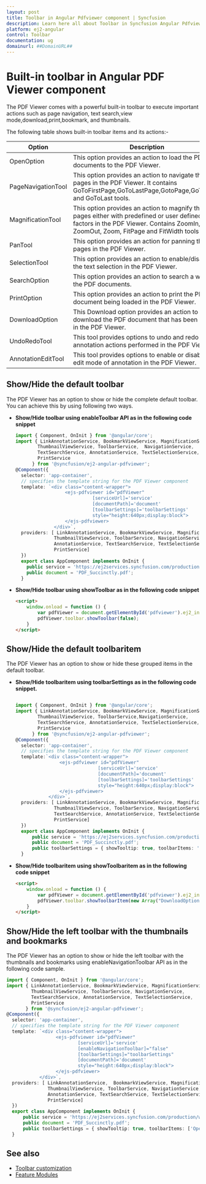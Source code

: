 ```yaml
---
layout: post
title: Toolbar in Angular Pdfviewer component | Syncfusion
description: Learn here all about Toolbar in Syncfusion Angular Pdfviewer component of Syncfusion Essential JS 2 and more.
platform: ej2-angular
control: Toolbar 
documentation: ug
domainurl: ##DomainURL##
---
```


# Built-in toolbar in Angular PDF Viewer component

The PDF Viewer comes with a powerful built-in toolbar to execute important actions such as page navigation, text search,view mode,download,print,bookmark, and thumbnails.

The following table shows built-in toolbar items and its actions:-

| Option | Description |
|---|---|
| OpenOption | This option provides an action to load the PDF documents to the PDF Viewer.|
| PageNavigationTool |This option provides an action to navigate the pages in the PDF Viewer. It contains GoToFirstPage,GoToLastPage,GotoPage,GoToNext, and GoToLast tools.|
| MagnificationTool |This option provides an action to magnify the pages either with predefined or user defined zoom factors in the PDF Viewer. Contains ZoomIn, ZoomOut, Zoom, FitPage and FitWidth tools|
| PanTool |This option provides an action for panning the pages in the PDF Viewer.|
| SelectionTool |This option provides an action to enable/disable the text selection in the PDF Viewer.|
| SearchOption |This option provides an action to search a word in the PDF documents.|
| PrintOption |This option provides an action to print the PDF document being loaded in the PDF Viewer.|
| DownloadOption |This Download option provides an action to download the PDF document that has been loaded in the PDF Viewer.|
| UndoRedoTool | This tool provides options to undo and redo the annotation actions performed in the PDF Viewer.|
| AnnotationEditTool | This tool provides options to enable or disable the edit mode of annotation in the PDF Viewer.|

## Show/Hide the default toolbar

The PDF Viewer has an option to show or hide the complete default toolbar. You can achieve this by using following two ways.

* **Show/Hide toolbar using enableToolbar API as in the following code snippet**

  ```typescript
  import { Component, OnInit } from '@angular/core';
  import { LinkAnnotationService, BookmarkViewService, MagnificationService,
          ThumbnailViewService, ToolbarService,  NavigationService,
          TextSearchService, AnnotationService, TextSelectionService,
          PrintService
        } from '@syncfusion/ej2-angular-pdfviewer';
  @Component({
    selector: 'app-container',
    // specifies the template string for the PDF Viewer component
    template: `<div class="content-wrapper">
                    <ejs-pdfviewer id="pdfViewer"
                              [serviceUrl]='service'
                              [documentPath]='document'
                              [toolbarSettings]='toolbarSettings'
                              style="height:640px;display:block">
                    </ejs-pdfviewer>
                </div>`,
    providers: [ LinkAnnotationService, BookmarkViewService, MagnificationService,
                ThumbnailViewService, ToolbarService, NavigationService,
                AnnotationService, TextSearchService, TextSelectionService,
                PrintService]
    })
    export class AppComponent implements OnInit {
      public service = 'https://ej2services.syncfusion.com/production/web-services/api/pdfviewer';
      public document = 'PDF_Succinctly.pdf';
    }
  ```

* **Show/Hide toolbar using showToolbar as in the following code snippet**

  ```html
  <script>
      window.onload = function () {
          var pdfViewer = document.getElementById('pdfviewer').ej2_instances[0];
          pdfViewer.toolbar.showToolbar(false);
      }
  </script>
  ```

## Show/Hide the default toolbaritem

The PDF Viewer has an option to show or hide these grouped items in the default toolbar.

* **Show/Hide toolbaritem using toolbarSettings as in the following code snippet.**

  ```typescript

  import { Component, OnInit } from '@angular/core';
  import { LinkAnnotationService, BookmarkViewService, MagnificationService,
          ThumbnailViewService, ToolbarService,NavigationService,
          TextSearchService, AnnotationService, TextSelectionService, 
          PrintService
        } from '@syncfusion/ej2-angular-pdfviewer';
  @Component({
    selector: 'app-container',
    // specifies the template string for the PDF Viewer component
    template:`<div class="content-wrapper">
                  <ejs-pdfviewer id="pdfViewer"
                                [serviceUrl]='service'
                                [documentPath]='document'
                                [toolbarSettings]='toolbarSettings'
                                style="height:640px;display:block">
                  </ejs-pdfviewer>
              </div>`,
    providers: [ LinkAnnotationService, BookmarkViewService, MagnificationService,
                ThumbnailViewService, ToolbarService, NavigationService,
                TextSearchService, AnnotationService, TextSelectionService,
                PrintService]
    })
    export class AppComponent implements OnInit {
        public service = 'https://ej2services.syncfusion.com/production/web-services/api/pdfviewer';
        public document = 'PDF_Succinctly.pdf';
        public toolbarSettings = { showTooltip: true, toolbarItems: 'DownloadOption' }
    }
  ```

* **Show/Hide toolbaritem using showToolbaritem as in the following code snippet**

  ```html
  <script>
      window.onload = function () {
          var pdfViewer = document.getElementById('pdfviewer').ej2_instances[0];
          pdfViewer.toolbar.showToolbarItem(new Array("DownloadOption"), true);
      }
  </script>
  ```

## Show/Hide the left toolbar with the thumbnails and bookmarks

The PDF Viewer has an option to show or hide the left toolbar with the thumbnails and bookmarks using enableNavigationToolbar API as in the following code sample.

```typescript
import { Component, OnInit } from '@angular/core';
import { LinkAnnotationService, BookmarkViewService, MagnificationService,
         ThumbnailViewService, ToolbarService, NavigationService,
         TextSearchService, AnnotationService, TextSelectionService,
         PrintService
       } from '@syncfusion/ej2-angular-pdfviewer';
@Component({
  selector: 'app-container',
  // specifies the template string for the PDF Viewer component
  template: `<div class="content-wrapper">
                  <ejs-pdfviewer id="pdfViewer"
                          [serviceUrl]='service'
                          [enableNavigationToolbar]="false"
                          [toolbarSettings]="toolbarSettings"
                          [documentPath]='document'
                          style="height:640px;display:block">
                  </ejs-pdfviewer>
            </div>`,
  providers: [ LinkAnnotationService,  BookmarkViewService, MagnificationService,
               ThumbnailViewService, ToolbarService, NavigationService,
               AnnotationService, TextSearchService, TextSelectionService,
               PrintService]
  })
  export class AppComponent implements OnInit {
      public service = 'https://ej2services.syncfusion.com/production/web-services/api/pdfviewer';
      public document = 'PDF_Succinctly.pdf';
      public toolbarSettings = { showTooltip: true, toolbarItems: ['OpenOption'] };
  }
```

## See also

* [Toolbar customization](./how-to/toolbar_customization)
* [Feature Modules](./feature-module)